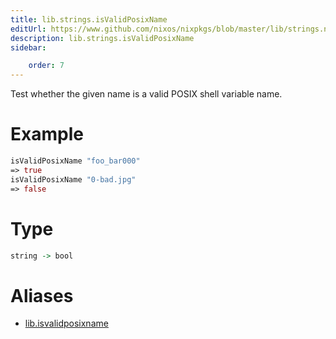 ```yaml
---
title: lib.strings.isValidPosixName
editUrl: https://www.github.com/nixos/nixpkgs/blob/master/lib/strings.nix#L651C22
description: lib.strings.isValidPosixName
sidebar:

    order: 7
---
```


Test whether the given name is a valid POSIX shell variable name.

# Example

```nix
isValidPosixName "foo_bar000"
=> true
isValidPosixName "0-bad.jpg"
=> false
```

# Type

```haskell
string -> bool
```


# Aliases

- [lib.isvalidposixname](/nix-doc-comments/reference/lib/lib-isvalidposixname)


